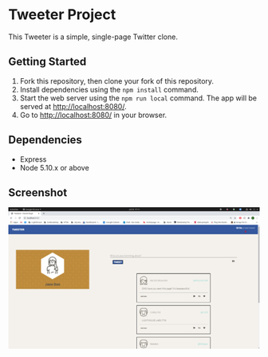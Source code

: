 # Tweeter Project

This Tweeter is a simple, single-page Twitter clone.

## Getting Started

1. Fork this repository, then clone your fork of this repository.
2. Install dependencies using the `npm install` command.
3. Start the web server using the `npm run local` command. The app will be served at <http://localhost:8080/>.
4. Go to <http://localhost:8080/> in your browser.

## Dependencies

- Express
- Node 5.10.x or above

## Screenshot

!["Screenshot of the main page"](https://github.com/mckennaleo/tweeter/blob/master/docs/Screenshot%20from%202020-07-16%2017-11-56.png)
